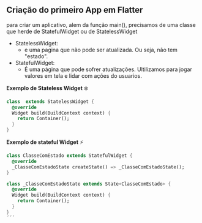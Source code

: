 ## Criação do primeiro App em Flatter

para criar um aplicativo, alem da função main(),  precisamos de uma classe que herde de StatefulWidget ou de StatelessWidget

 - StatelessWidget:
   - e uma pagina que não pode ser atualizada. Ou seja, não tem "estado".
 - StatefulWidget:
   - É uma página que pode sofrer atualizações. Ultilizamos para jogar valores em tela e lidar com ações do usuarios.
   
**Exemplo de Stateless Widget** ❄️

```dart 
class  extends StatelessWidget {
  @override
  Widget build(BuildContext context) {
    return Container();
  }
}
```

**Exemplo de stateful Widget** ⚡️

```dart
class ClasseComEstado extends StatefulWidget {
  @override
  _ClasseComEstadoState createState() => _ClasseComEstadoState();
}

class _ClasseComEstadoState extends State<ClasseComEstado> {
  @override
  Widget build(BuildContext context) {
    return Container();
  }
}
´´´
